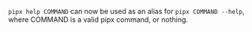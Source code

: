 `pipx help COMMAND` can now be used as an alias for `pipx COMMAND --help`,  
where COMMAND is a valid pipx command, or nothing.